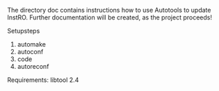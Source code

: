 The directory doc contains instructions how to use Autotools to update InstRO. 
Further documentation will be created, as the project proceeds!

Setupsteps
1) automake
2) autoconf
3) code
4) autoreconf


Requirements:
libtool 2.4
